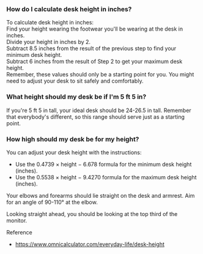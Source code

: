 ### How do I calculate desk height in inches?

To calculate desk height in inches:  
Find your height wearing the footwear you'll be wearing at the desk in inches.  
Divide your height in inches by 2.  
Subtract 8.5 inches from the result of the previous step to find your minimum desk height.  
Subtract 6 inches from the result of Step 2 to get your maximum desk height.  
Remember, these values should only be a starting point for you. You might need to adjust your desk to sit safely and comfortably.   


### What height should my desk be if I'm 5 ft 5 in?

If you're 5 ft 5 in tall, your ideal desk should be 24-26.5 in tall. Remember that everybody's different, so this range should serve just as a starting point.

### How high should my desk be for my height?

You can adjust your desk height with the instructions:
- Use the 0.4739 × height − 6.678 formula for the minimum desk height (inches).
- Use the 0.5538 × height − 9.4270 formula for the maximum desk height (inches).

Your elbows and forearms should lie straight on the desk and armrest. Aim for an angle of 90-110° at the elbow.

Looking straight ahead, you should be looking at the top third of the monitor.

Reference  
- https://www.omnicalculator.com/everyday-life/desk-height
